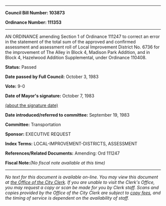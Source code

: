 

********

**Council Bill Number: 103873**
   
**Ordinance Number: 111353**
********

 AN ORDINANCE amending Section 1 of Ordinance 111247 to correct an error in the statement of the total sum of the approved and confirmed assessment and assessment roll of Local Improvement District No. 6736 for the improvement of The Alley in Block 4, Madison Park Addition, and in Block 4, Hazelwood Addition Supplemental, under Ordinance 110408.

**Status:** Passed
   
**Date passed by Full Council:** October 3, 1983
   
**Vote:** 9-0
   
**Date of Mayor's signature:** October 7, 1983
   
[(about the signature date)](/~public/approvaldate.htm)
   
   
   
**Date introduced/referred to committee:** September 19, 1983
   
**Committee:** Transportation
   
**Sponsor:** EXECUTIVE REQUEST
   
   
**Index Terms:** LOCAL-IMPROVEMENT-DISTRICTS, ASSESSMENT

**References/Related Documents:** Amending: Ord 111247

**Fiscal Note:**_(No fiscal note available at this time)_
********

_No text for this document is available on-line. You may view this document at [the Office of the City Clerk](http://www.seattle.gov/leg/clerk/contactUs.htm). If you are unable to visit the Clerk's Office, you may request a copy or scan be made for you by Clerk staff. Scans and copies provided by the Office of the City Clerk are subject to [copy fees](http://clerk.seattle.gov/~public/clerkfees.htm), and the timing of service is dependent on the availability of staff._

